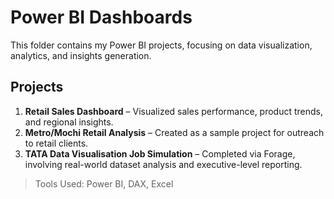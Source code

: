 
# Power BI Dashboards
This folder contains my Power BI projects, focusing on data visualization, analytics, and insights generation.

## Projects
1. **Retail Sales Dashboard** – Visualized sales performance, product trends, and regional insights.
2. **Metro/Mochi Retail Analysis** – Created as a sample project for outreach to retail clients.
3. **TATA Data Visualisation Job Simulation** – Completed via Forage, involving real-world dataset analysis and executive-level reporting.

> Tools Used: Power BI, DAX, Excel
